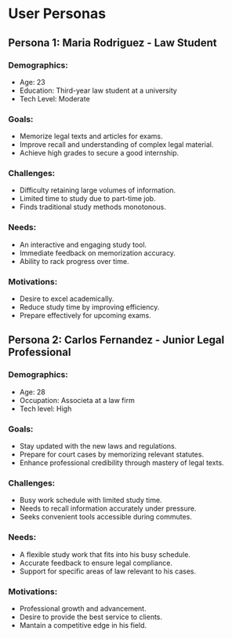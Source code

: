 # User Personas

## Persona 1: Maria Rodriguez - Law Student

### Demographics:
- Age: 23
- Education: Third-year law student at a university
- Tech Level: Moderate

### Goals:
- Memorize legal texts and articles for exams.
- Improve recall and understanding of complex legal material.
- Achieve high grades to secure a good internship.

### Challenges:
- Difficulty retaining large volumes of information.
- Limited time to study due to part-time job.
- Finds traditional study methods monotonous.

### Needs:
- An interactive and engaging study tool.
- Immediate feedback on memorization accuracy.
- Ability to rack progress over time.

### Motivations:
- Desire to excel academically.
- Reduce study time by improving efficiency.
- Prepare effectively for upcoming exams.

## Persona 2: Carlos Fernandez - Junior Legal Professional

### Demographics:
- Age: 28
- Occupation: Associeta at a law firm
- Tech level: High

### Goals:
- Stay updated with the new laws and regulations.
- Prepare for court cases by memorizing relevant statutes.
- Enhance professional credibility through mastery of legal texts.

### Challenges:
- Busy work schedule with limited study time.
- Needs to recall information accurately under pressure.
- Seeks convenient tools accessible during commutes.


### Needs:
- A flexible study work that fits into his busy schedule.
- Accurate feedback to ensure legal compliance.
- Support for specific areas of law relevant to his cases.

### Motivations:
- Professional growth and advancement.
- Desire to provide the best service to clients.
- Mantain a competitive edge in his field.
